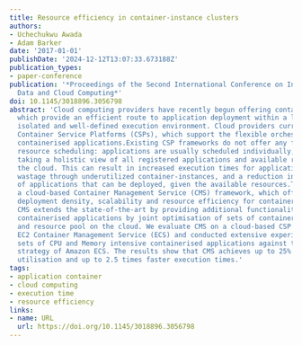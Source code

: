 ```yaml
---
title: Resource efficiency in container-instance clusters
authors:
- Uchechukwu Awada
- Adam Barker
date: '2017-01-01'
publishDate: '2024-12-12T13:07:33.673188Z'
publication_types:
- paper-conference
publication: '*Proceedings of the Second International Conference on Internet of Things,
  Data and Cloud Computing*'
doi: 10.1145/3018896.3056798
abstract: 'Cloud computing providers have recently begun offering container instances,
  which provide an efficient route to application deployment within a lightweight,
  isolated and well-defined execution environment. Cloud providers currently offer
  Container Service Platforms (CSPs), which support the flexible orchestration of
  containerised applications.Existing CSP frameworks do not offer any form of intelligent
  resource scheduling: applications are usually scheduled individually, rather than
  taking a holistic view of all registered applications and available resources in
  the cloud. This can result in increased execution times for applications, resource
  wastage through underutilized container-instances, and a reduction in the number
  of applications that can be deployed, given the available resources.This paper presents
  a cloud-based Container Management Service (CMS) framework, which offers increased
  deployment density, scalability and resource efficiency for containerised applications.
  CMS extends the state-of-the-art by providing additional functionalities for orchestrating
  containerised applications by joint optimisation of sets of containerised applications
  and resource pool on the cloud. We evaluate CMS on a cloud-based CSP i.e., Amazon
  EC2 Container Management Service (ECS) and conducted extensive experiments using
  sets of CPU and Memory intensive containerised applications against the direct deployment
  strategy of Amazon ECS. The results show that CMS achieves up to 25% higher cluster
  utilisation and up to 2.5 times faster execution times.'
tags:
- application container
- cloud computing
- execution time
- resource efficiency
links:
- name: URL
  url: https://doi.org/10.1145/3018896.3056798
---
```

